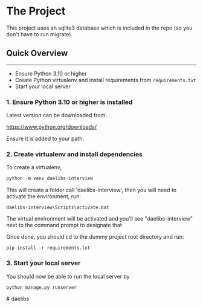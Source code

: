 # The Project

This project uses an sqlite3 database which is included in the repo (so you don't have to run migrate).


## Quick Overview
-----------------

* Ensure Python 3.10 or higher
* Create Python virtualenv and install requirements from `requirements.txt`
* Start your local server


### 1. Ensure Python 3.10 or higher is installed

Latest version can be downloaded from:

https://www.python.org/downloads/

Ensure it is added to your path.

### 2. Create virtualenv and install dependencies

To create a virtualenv,
```python
python -m venv daelibs-interview
```

This will create a folder call 'daelibs-interview', then you will need to activate the environment, run:
```
daelibs-interview\Scripts\activate.bat
```

The virtual environment will be activated and you’ll see "daelibs-interview" next to the command prompt to designate that

Once done, you should cd to the dummy project root directory and run:
```
pip install -r requirements.txt
```

### 3. Start your local server
You should now be able to run the local server by
```python
python manage.py runserver
```
#   d a e l i b s  
 